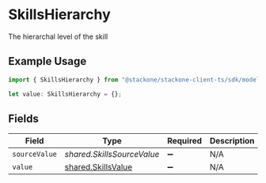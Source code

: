 # SkillsHierarchy

The hierarchal level of the skill

## Example Usage

```typescript
import { SkillsHierarchy } from "@stackone/stackone-client-ts/sdk/models/shared";

let value: SkillsHierarchy = {};
```

## Fields

| Field                                                           | Type                                                            | Required                                                        | Description                                                     |
| --------------------------------------------------------------- | --------------------------------------------------------------- | --------------------------------------------------------------- | --------------------------------------------------------------- |
| `sourceValue`                                                   | *shared.SkillsSourceValue*                                      | :heavy_minus_sign:                                              | N/A                                                             |
| `value`                                                         | [shared.SkillsValue](../../../sdk/models/shared/skillsvalue.md) | :heavy_minus_sign:                                              | N/A                                                             |